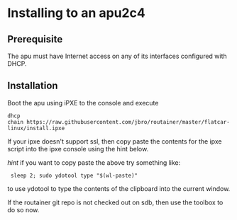 # Installing to an apu2c4

## Prerequisite

The apu must have Internet access on any of its interfaces configured with
DHCP.

## Installation

Boot the apu using iPXE to the console and execute

    dhcp
    chain https://raw.githubusercontent.com/jbro/routainer/master/flatcar-linux/install.ipxe

If your ipxe doesn't support ssl, then copy paste the contents for the
ipxe script into the ipxe console using the hint below.

*hint* if you want to copy paste the above try something like:

     sleep 2; sudo ydotool type "$(wl-paste)"

to use ydotool to type the contents of the clipboard into the current
window.

If the routainer git repo is not checked out on sdb, then use the toolbox to do
so now.
